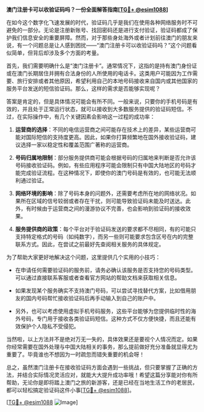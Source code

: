 **澳门注册卡可以收验证码吗？一份全面解答指南[[TG💪+ @esim1088](https://t.me/s/esim1088)]**

在如今这个数字化飞速发展的时代，验证码几乎是我们在使用各种网络服务时不可避免的一部分。无论是注册新账号、找回密码还是进行支付验证，验证码都成了保护我们信息安全的重要屏障。然而，对于那些身处海外或者计划前往澳门的朋友来说，有一个问题总是让人感到困扰——“澳门注册卡可以收验证码吗？”这个问题看似简单，但背后却涉及多个方面的考量。

首先，我们需要明确什么是“澳门注册卡”。通常情况下，这指的是持有澳门身份证或在澳门长期居住并拥有合法身份的人所使用的电话卡。这类用户可能因为工作需要、旅行安排或者其他原因，希望利用自己的本地号码接收来自国内或其他国家的服务平台发送的短信验证码。那么，这样的需求是否能够实现呢？

答案是肯定的，但是具体情况可能会有所不同。一般来说，只要你的手机号码是有效的，并且处于正常运行状态，就可以接收到大多数服务提供的验证码短信。不过，在实际操作中，有几个关键因素会影响这一过程的成功率：

1. **运营商的选择**：不同的电信运营商之间可能存在技术上的差异，某些运营商可能对国际短信的支持度更高。因此，如果你打算频繁地在国外接收验证码，建议选择一家以稳定性和覆盖范围广著称的运营商。

2. **号码归属地限制**：部分服务提供商可能会根据号码的归属地来判断是否允许该号码接收验证码。例如，有些应用程序可能会限制只有中国大陆地区的号码才能完成验证流程。在这种情况下，即使你的澳门号码是有效的，也可能无法顺利通过验证。

3. **网络环境的影响**：除了号码本身的问题外，还需要考虑所在地的网络状况。如果所在区域的信号较弱或者存在干扰，则可能导致验证码未能及时送达。此外，有时候由于运营商之间的漫游协议不完善，也会影响到验证码的接收效果。

4. **服务提供商的政策**：每个平台对于验证码发送的要求都不尽相同，有的可能只支持特定格式的号码（如纯数字），而另一些则可能要求包含区号在内的完整联系方式。因此，在尝试之前最好先查阅相关服务的具体规定。

为了帮助大家更好地解决这个问题，这里提供几个实用的小技巧：

- 在申请任何需要验证码的服务前，请务必确认该服务是否支持您的号码类型。可以通过直接联系客服或者查看官方网站的帮助文档来获取相关信息。
  
- 如果发现某个服务确实不支持澳门号码，可以尝试寻找替代方案，比如借用朋友的国内号码帮忙接收验证码后再手动输入到自己的账户中。
  
- 另外，也可以考虑使用虚拟手机号码服务，这些平台能够为您提供临时性的海外号码，专门用于接收各类验证码短信。这种方式不仅方便快捷，而且还能有效保护个人隐私不受侵犯。

当然啦，以上方法并不是绝对万无一失的，具体效果还是要视个人情况而定。如果你经常需要在国外处理与中国大陆相关的事务，那么提前做好充分准备就显得尤为重要了。毕竟谁也不想因为一时疏忽而错失重要的机会呀！

总之，虽然澳门注册卡在接收验证码方面会遇到一些挑战，但只要掌握了正确的方法，并结合实际情况灵活应对，就能大大提升成功率哦！希望这篇分享能对你有所帮助，无论你是即将踏上澳门之旅的新游客，还是已经在当地生活工作的老居民，都可以轻松搞定验证码这件小事[[TG💪+ @esim1088](https://t.me/s/esim1088)]。

[[TG💪+ @esim1088](https://t.me/s/esim1088) ![Image](https://i.postimg.cc/4NQfJmqS/Snipaste-2025-05-13-00-14-12.png)]